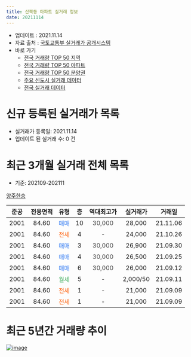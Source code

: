 ```yaml
---
title: 산북동 아파트 실거래 정보
date: 20211114
---
```


* 업데이트 : 2021.11.14
* 자료 출처 : [국토교통부 실거래가 공개시스템](http://rt.molit.go.kr)
* 바로 가기
    * [전국 거래량 TOP 50 지역](https://apt-info.github.io/apt-trade-info/tr)
    * [전국 거래량 TOP 50 아파트](https://apt-info.github.io/apt-trade-info/ta)
    * [전국 거래량 TOP 50 분양권](https://apt-info.github.io/apt-trade-info/tb)
    * [주요 신도시 실거래 데이터](https://apt-info.github.io/apt-trade-info/newtown)
    * [전국 실거래 데이터](https://apt-info.github.io/apt-trade-info/all)



<script async src="https://pagead2.googlesyndication.com/pagead/js/adsbygoogle.js"></script>
<!-- 기본광고 -->
<ins class="adsbygoogle"
     style="display:block"
     data-ad-client="ca-pub-1142216861245946"
     data-ad-slot="4805727019"
     data-ad-format="auto"
     data-full-width-responsive="true"></ins>
<script>
     (adsbygoogle = window.adsbygoogle || []).push({});
</script>


# 신규 등록된 실거래가 목록

* 실거래가 등록일: 2021.11.14
* 업데이트 된 실거래 수: 0 건




<script async src="https://pagead2.googlesyndication.com/pagead/js/adsbygoogle.js"></script>
<!-- 기본광고 -->
<ins class="adsbygoogle"
     style="display:block"
     data-ad-client="ca-pub-1142216861245946"
     data-ad-slot="4805727019"
     data-ad-format="auto"
     data-full-width-responsive="true"></ins>
<script>
     (adsbygoogle = window.adsbygoogle || []).push({});
</script>


# 최근 3개월 실거래 전체 목록
* 기준: 202109-202111


[양주한승](https://search.naver.com/search.naver?query=%EC%96%91%EC%A3%BC%ED%95%9C%EC%8A%B9)

|준공|전용면적|유형|층|역대최고가|실거래가|거래일|
|:---:|:---:|:---:|:---:|:---:|:---:|:---:|
|2001|84.60|<span style="color:#4285F3">매매</span>|10|<span style="color:#444444">30,000</span>|28,000|21.11.06|
|2001|84.60|<span style="color:#FF5A00">전세</span>|4|<span style="color:#444444">-</span>|24,000|21.10.26|
|2001|84.60|<span style="color:#4285F3">매매</span>|3|<span style="color:#444444">30,000</span>|26,900|21.09.30|
|2001|84.60|<span style="color:#4285F3">매매</span>|4|<span style="color:#444444">30,000</span>|26,500|21.09.25|
|2001|84.60|<span style="color:#4285F3">매매</span>|6|<span style="color:#444444">30,000</span>|26,000|21.09.12|
|2001|84.60|<span style="color:#34A853">월세</span>|5|<span style="color:#444444">-</span>|2,000/50|21.09.11|
|2001|84.60|<span style="color:#FF5A00">전세</span>|1|<span style="color:#444444">-</span>|21,000|21.09.09|
|2001|84.60|<span style="color:#FF5A00">전세</span>|1|<span style="color:#444444">-</span>|21,000|21.09.09|



<script async src="https://pagead2.googlesyndication.com/pagead/js/adsbygoogle.js"></script>
<!-- 기본광고 -->
<ins class="adsbygoogle"
     style="display:block"
     data-ad-client="ca-pub-1142216861245946"
     data-ad-slot="4805727019"
     data-ad-format="auto"
     data-full-width-responsive="true"></ins>
<script>
     (adsbygoogle = window.adsbygoogle || []).push({});
</script>


# 최근 5년간 거래량 추이


<div style="width:100%;">
    <canvas id="deal_progress" height="200"></canvas>
</div>

<script>
new Chart(document.getElementById("deal_progress"), {
    type: 'line',
    data: {
        labels: ['16.01','16.02','16.03','16.04','16.05','16.06','16.07','16.08','16.09','16.10','16.11','16.12','17.01','17.02','17.03','17.04','17.05','17.06','17.07','17.08','17.09','17.10','17.11','17.12','18.01','18.02','18.03','18.05','18.06','18.07','18.08','18.09','18.10','18.11','18.12','19.01','19.02','19.03','19.05','19.06','19.07','19.08','19.09','19.10','19.11','19.12','20.01','20.02','20.03','20.04','20.05','20.06','20.07','20.08','20.09','20.10','20.11','20.12','21.01','21.02','21.03','21.04','21.05','21.06','21.07','21.08','21.09','21.10','21.11'],
        datasets: [{
            label: '매매/분양권',
            data: [5,2,6,4,1,4,3,3,3,2,2,2,1,4,1,2,2,0,5,3,2,1,0,2,1,4,1,3,2,1,1,0,2,2,0,1,1,2,5,2,1,0,2,4,1,1,2,2,2,3,2,3,6,3,3,3,5,8,13,1,5,3,3,3,3,2,3,0,1],
            borderColor: "rgba(66, 133, 243, 1)",
            backgroundColor: "rgba(66, 133, 243, 0.05)",
            borderWidth: 1,
            pointRadius: 0,
            fill: false,
            lineTension: 0
        },{
            label: '전/월세',
            data: [3,6,5,3,2,3,5,3,2,1,1,3,0,5,3,3,2,1,1,3,2,3,3,3,1,1,1,2,2,2,2,7,0,3,1,5,0,3,1,1,2,6,4,5,1,0,3,6,4,4,3,1,3,4,2,1,0,2,3,3,0,5,2,2,3,4,3,1,0],
            borderColor: "rgba(255, 90, 0, 1)",
            backgroundColor: "rgba(255, 90, 0, 0.05)",
            borderWidth: 1,
            pointRadius: 0,
            fill: false,
            lineTension: 0
        },{
            label: '합계',
            data: [8,8,11,7,3,7,8,6,5,3,3,5,1,9,4,5,4,1,6,6,4,4,3,5,2,5,2,5,4,3,3,7,2,5,1,6,1,5,6,3,3,6,6,9,2,1,5,8,6,7,5,4,9,7,5,4,5,10,16,4,5,8,5,5,6,6,6,1,1],
            borderColor: "rgba(0, 0, 0, 1)",
            backgroundColor: "rgba(0, 0, 0, 0.03)",
            borderWidth: 0.1,
            pointRadius: 0,
            fill: true,
            lineTension: 0
        }
        ]
    },
    options: {
        responsive: true,
        title: {
            display: false
        },
        tooltips: {
            mode: 'index',
            intersect: false
        },
        hover: {
            mode: 'nearest',
            intersect: true
        },
        scales: {
            xAxes: [{
                display: true,
                scaleLabel: {
                    display: true,
                    labelString: '년/월'
                }
            }],
            yAxes: [{
                display: true,
                ticks: {
                    suggestedMin: 0,
                },
                scaleLabel: {
                    display: true,
                    labelString: '실거래 수'
                }
            }]
        }
    }
});

</script>


[![image](https://apt-info.github.io/images/2020-01-03-apt-trade-info/1024x500.png)](https://play.google.com/store/apps/details?id=com.aptinfo.apttradeinfo)

